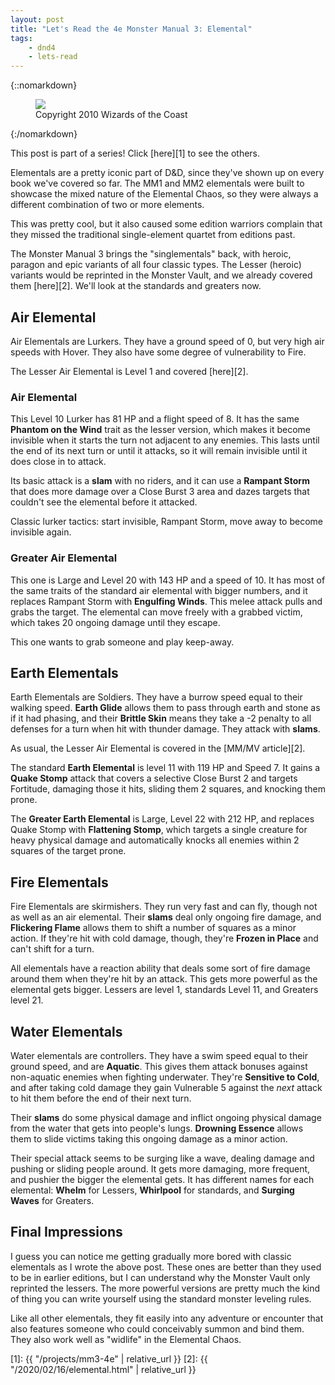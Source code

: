 ```yaml
---
layout: post
title: "Let's Read the 4e Monster Manual 3: Elemental"
tags:
    - dnd4
    - lets-read
---
```


{::nomarkdown}
<figure class="center">
  <img src="{{ "/assets/wir-mm3-4e-elemental.png" | absolute_url }}"/>
  <figcaption>
    Copyright 2010 Wizards of the Coast
  </figcaption>
</figure>
{:/nomarkdown}

This post is part of a series! Click [here][1] to see the others.

Elementals are a pretty iconic part of D&D, since they've shown up on every book
we've covered so far. The MM1 and MM2 elementals were built to showcase the
mixed nature of the Elemental Chaos, so they were always a different combination
of two or more elements.

This was pretty cool, but it also caused some edition warriors complain that
they missed the traditional single-element quartet from editions past.

The Monster Manual 3 brings the "singlementals" back, with heroic, paragon and
epic variants of all four classic types. The Lesser (heroic) variants would be
reprinted in the Monster Vault, and we already covered them [here][2]. We'll
look at the standards and greaters now.

## Air Elemental

Air Elementals are Lurkers. They have a ground speed of 0, but very high air
speeds with Hover. They also have some degree of vulnerability to Fire.

The Lesser Air Elemental is Level 1 and covered [here][2].

### Air Elemental

This Level 10 Lurker has 81 HP and a flight speed of 8. It has the same
**Phantom on the Wind** trait as the lesser version, which makes it become
invisible when it starts the turn not adjacent to any enemies. This lasts until
the end of its next turn or until it attacks, so it will remain invisible until
it does close in to attack.

Its basic attack is a **slam** with no riders, and it can use a **Rampant
Storm** that does more damage over a Close Burst 3 area and dazes targets that
couldn't see the elemental before it attacked.

Classic lurker tactics: start invisible, Rampant Storm, move away to become
invisible again.

### Greater Air Elemental

This one is Large and Level 20 with 143 HP and a speed of 10. It has most of the
same traits of the standard air elemental with bigger numbers, and it replaces
Rampant Storm with **Engulfing Winds**. This melee attack pulls and grabs the
target. The elemental can move freely with a grabbed victim, which takes 20
ongoing damage until they escape.

This one wants to grab someone and play keep-away.

## Earth Elementals

Earth Elementals are Soldiers. They have a burrow speed equal to their walking
speed. **Earth Glide** allows them to pass through earth and stone as if it had
phasing, and their **Brittle Skin** means they take a -2 penalty to all defenses
for a turn when hit with thunder damage. They attack with **slams**.

As usual, the Lesser Air Elemental is covered in the [MM/MV article][2].

The standard **Earth Elemental** is level 11 with 119 HP and Speed 7. It gains a
**Quake Stomp** attack that covers a selective Close Burst 2 and targets
Fortitude, damaging those it hits, sliding them 2 squares, and knocking them
prone.

The **Greater Earth Elemental** is Large, Level 22 with 212 HP, and replaces
Quake Stomp with **Flattening Stomp**, which targets a single creature for heavy
physical damage and automatically knocks all enemies within 2 squares of the
target prone.

## Fire Elementals

Fire Elementals are skirmishers. They run very fast and can fly, though not as
well as an air elemental. Their **slams** deal only ongoing fire damage, and
**Flickering Flame** allows them to shift a number of squares as a minor
action. If they're hit with cold damage, though, they're **Frozen in Place** and
can't shift for a turn.

All elementals have a reaction ability that deals some sort of fire damage
around them when they're hit by an attack. This gets more powerful as the
elemental gets bigger. Lessers are level 1, standards Level 11, and Greaters
level 21.

## Water Elementals

Water elementals are controllers. They have a swim speed equal to their ground
speed, and are **Aquatic**. This gives them attack bonuses against non-aquatic
enemies when fighting underwater. They're **Sensitive to Cold**, and after
taking cold damage they gain Vulnerable 5 against the _next_ attack to hit them
before the end of their next turn.

Their **slams** do some physical damage and inflict ongoing physical damage from
the water that gets into people's lungs.  **Drowning Essence** allows them to
slide victims taking this ongoing damage as a minor action.

Their special attack seems to be surging like a wave, dealing damage and pushing
or sliding people around. It gets more damaging, more frequent, and pushier the
bigger the elemental gets. It has different names for each elemental: **Whelm**
for Lessers, **Whirlpool** for standards, and **Surging Waves** for Greaters.

## Final Impressions

I guess you can notice me getting gradually more bored with classic elementals
as I wrote the above post. These ones are better than they used to be in earlier
editions, but I can understand why the Monster Vault only reprinted the
lessers. The more powerful versions are pretty much the kind of thing you can
write yourself using the standard monster leveling rules.

Like all other elementals, they fit easily into any adventure or encounter that
also features someone who could conceivably summon and bind them. They also work
well as "widlife" in the Elemental Chaos.

[1]: {{ "/projects/mm3-4e" | relative_url }}
[2]: {{ "/2020/02/16/elemental.html" | relative_url }}
